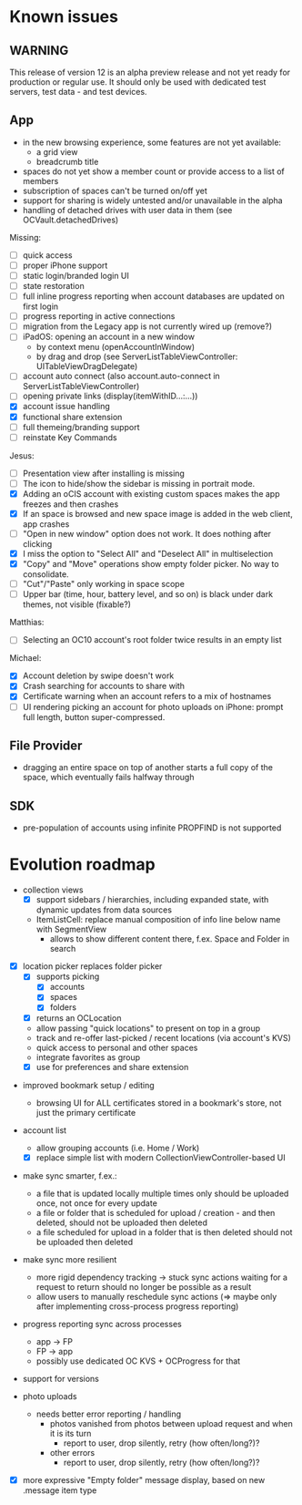# Known issues

## WARNING

This release of version 12 is an alpha preview release and not yet ready for production or regular use.
It should only be used with dedicated test servers, test data - and test devices.

## App
- in the new browsing experience, some features are not yet available:
	- a grid view
	- breadcrumb title
- spaces do not yet show a member count or provide access to a list of members
- subscription of spaces can't be turned on/off yet
- support for sharing is widely untested and/or unavailable in the alpha
- handling of detached drives with user data in them (see OCVault.detachedDrives)

Missing:
- [ ] quick access
- [ ] proper iPhone support
- [ ] static login/branded login UI
- [ ] state restoration
- [ ] full inline progress reporting when account databases are updated on first login
- [ ] progress reporting in active connections
- [ ] migration from the Legacy app is not currently wired up (remove?)
- [ ] iPadOS: opening an account in a new window
	- by context menu (openAccountInWindow)
	- by drag and drop (see ServerListTableViewController: UITableViewDragDelegate)
- [ ] account auto connect (also account.auto-connect in ServerListTableViewController)
- [ ] opening private links (display(itemWithID…:…))
- [x] account issue handling
- [x] functional share extension
- [ ] full themeing/branding support
- [ ] reinstate Key Commands

Jesus:
- [ ] Presentation view after installing is missing
- [ ] The icon to hide/show the sidebar is missing in portrait mode.
- [x] Adding an oCIS account with existing custom spaces makes the app freezes and then crashes
- [x] If an space is browsed and new space image is added in the web client, app crashes
- [ ] "Open in new window" option does not work. It does nothing after clicking
- [x] I miss the option to "Select All" and "Deselect All" in multiselection
- [x] "Copy" and "Move" operations show empty folder picker. No way to consolidate.
- [ ] "Cut"/"Paste" only working in space scope
- [ ] Upper bar (time, hour, battery level, and so on) is black under dark themes, not visible (fixable?)

Matthias:
- [ ] Selecting an OC10 account's root folder twice results in an empty list

Michael:
- [x] Account deletion by swipe doesn't work
- [x] Crash searching for accounts to share with
- [x] Certificate warning when an account refers to a mix of hostnames
- [ ] UI rendering picking an account for photo uploads on iPhone: prompt full length, button super-compressed.

## File Provider
- dragging an entire space on top of another starts a full copy of the space, which eventually fails halfway through

## SDK
- pre-population of accounts using infinite PROPFIND is not supported

# Evolution roadmap
- collection views
	- [x] support sidebars / hierarchies, including expanded state, with dynamic updates from data sources
	- ItemListCell: replace manual composition of info line below name with SegmentView
		- allows to show different content there, f.ex. Space and Folder in search

- [x] location picker replaces folder picker
	- [x] supports picking
		- [x] accounts
		- [x] spaces
		- [x] folders
	- [x] returns an OCLocation
	- allow passing "quick locations" to present on top in a group
	- track and re-offer last-picked / recent locations (via account's KVS)
	- quick access to personal and other spaces
	- integrate favorites as group
	- [x] use for preferences and share extension

- improved bookmark setup / editing
	- browsing UI for ALL certificates stored in a bookmark's store, not just the primary certificate

- account list
	- allow grouping accounts (i.e. Home / Work)
	- [x] replace simple list with modern CollectionViewController-based UI

- make sync smarter, f.ex.:
	- a file that is updated locally multiple times only should be uploaded once, not once for every update
	- a file or folder that is scheduled for upload / creation - and then deleted, should not be uploaded then deleted
	- a file scheduled for upload in a folder that is then deleted should not be uploaded then deleted

- make sync more resilient
	- more rigid dependency tracking -> stuck sync actions waiting for a request to return should no longer be possible as a result
	- allow users to manually reschedule sync actions (=> maybe only after implementing cross-process progress reporting)

- progress reporting sync across processes
	- app -> FP
	- FP -> app
	- possibly use dedicated OC KVS + OCProgress for that

- support for versions

- photo uploads
	- needs better error reporting / handling
		- photos vanished from photos between upload request and when it is its turn
			- report to user, drop silently, retry (how often/long?)?
		- other errors
			- report to user, drop silently, retry (how often/long?)?

- [x] more expressive "Empty folder" message display, based on new .message item type
